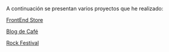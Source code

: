 A continuación se presentan varios proyectos que he realizado:

[FrontEnd Store](https://forexamplestore.netlify.app/)

[Blog de Café](https://coffeeknowledge.netlify.app/)

[Rock Festival](https://rockfestivaladd.netlify.app/)